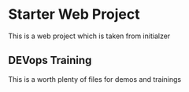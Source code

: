 # Starter Web Project

This is a web project which is taken from initialzer

## DEVops Training

This is a worth plenty of files for demos and trainings

